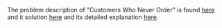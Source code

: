 The problem description of "Customers Who Never Order" is found [here](https://leetcode.com/problems/customers-who-never-order/description/?envType=study-plan-v2&id=premium-sql-50) and it solution [here](https://github.com/aurimas13/Solutions-To-Problems/blob/main/LeetCode/SQL%20Solutions/Customers%20Who%20Never%20Order/customers.sql) and its detailed explanation [here](https://leetcode.com/problems/customers-who-never-order/solutions/3541274/sql-solution/).